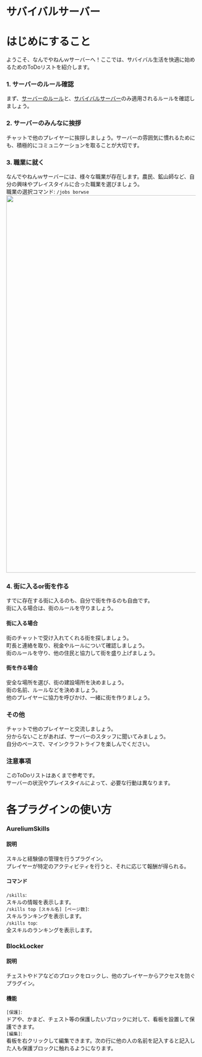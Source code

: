 # サバイバルサーバー

# はじめにすること

ようこそ、なんでやねんｗサーバーへ！ここでは、サバイバル生活を快適に始めるためのToDoリストを紹介します。  

### 1. サーバーのルール確認

まず、[サーバーのルール](http://docs.nandeyanen.click/rule/#minecraft%E3%81%AE%E3%83%AB%E3%83%BC%E3%83%AB)と、[サバイバルサーバー](http://docs.nandeyanen.click/rule/#%E3%82%B5%E3%83%90%E3%82%A4%E3%83%90%E3%83%AB%E3%82%B5%E3%83%BC%E3%83%90%E3%83%BC%E3%81%AE%E7%89%B9%E5%88%A5%E3%83%AB%E3%83%BC%E3%83%AB)のみ適用されるルールを確認しましょう。

### 2. サーバーのみんなに挨拶
チャットで他のプレイヤーに挨拶しましょう。サーバーの雰囲気に慣れるためにも、積極的にコミュニケーションを取ることが大切です。

### 3. 職業に就く
なんでやねんｗサーバーには、様々な職業が存在します。農民、鉱山師など、自分の興味やプレイスタイルに合った職業を選びましょう。  
職業の選択コマンド: `/jobs borwse`<br>
<img src="/image/survival1.gif" width="1000">

### 4. 街に入るor街を作る
すでに存在する街に入るのも、自分で街を作るのも自由です。  
街に入る場合は、街のルールを守りましょう。

#### 街に入る場合

街のチャットで受け入れてくれる街を探しましょう。  
町長と連絡を取り、税金やルールについて確認しましょう。  
街のルールを守り、他の住民と協力して街を盛り上げましょう。  

#### 街を作る場合

安全な場所を選び、街の建設場所を決めましょう。  
街の名前、ルールなどを決めましょう。  
他のプレイヤーに協力を呼びかけ、一緒に街を作りましょう。  

### その他

チャットで他のプレイヤーと交流しましょう。  
分からないことがあれば、サーバーのスタッフに聞いてみましょう。  
自分のペースで、マインクラフトライフを楽しんでください。  

### 注意事項

このToDoリストはあくまで参考です。  
サーバーの状況やプレイスタイルによって、必要な行動は異なります。

# 各プラグインの使い方

### AureliumSkills  
#### 説明
スキルと経験値の管理を行うプラグイン。  
プレイヤーが特定のアクティビティを行うと、それに応じて報酬が得られる。  

#### コマンド
`/skills`:  
スキルの情報を表示します。  
`/skills top [スキル名] [ページ数]`:  
スキルランキングを表示します。  
`/skills top`:  
全スキルのランキングを表示します。

### BlockLocker  

#### 説明
チェストやドアなどのブロックをロックし、他のプレイヤーからアクセスを防ぐプラグイン。  

#### 機能
`[保護]`:  
ドアや、かまど、チェスト等の保護したいブロックに対して、看板を設置して保護できます。  
`[編集]`:  
看板を右クリックして編集できます。次の行に他の人の名前を記入すると記入した人も保護ブロックに触れるようになります。  

